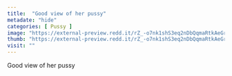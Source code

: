 ```yaml
---
title:  "Good view of her pussy"
metadate: "hide"
categories: [ Pussy ]
image: "https://external-preview.redd.it/rZ_-o7nk1shS3eq2nDbQqmaRtkAeGrpB02M0U_5Ab4Q.png?auto=webp&s=740a3f079e16ed5ed0ae2879f3df0fac0865b967"
thumb: "https://external-preview.redd.it/rZ_-o7nk1shS3eq2nDbQqmaRtkAeGrpB02M0U_5Ab4Q.png?width=640&crop=smart&auto=webp&s=9622de9618c77740037008da795911319c293962"
visit: ""
---
```

Good view of her pussy
